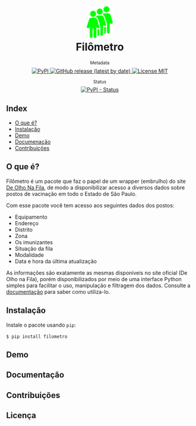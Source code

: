 <h1 align="center">
    <img src="./.github/assets/images/logo.png" alt="Logo filômetro" width="70px" />
    <br />Filômetro
</h1>

<p align="center">
    <sup>Metadata</sup>
    <br />
    <a href="https://pypi.org/project/filometro/">
        <img alt="PyPI" src="https://img.shields.io/pypi/v/filometro" />
    </a>
    <a href="https://github.com/matheusfelipeog/filometro/releases">
        <img alt="GitHub release (latest by date)" src="https://img.shields.io/github/v/release/matheusfelipeog/filometro" />
    </a>
    <a href="https://github.com/matheusfelipeog/filometro/blob/master/LICENSE">
        <img src="https://img.shields.io/github/license/matheusfelipeog/filometro" alt="License MIT" />
    </a>
</p>

<p align="center">
    <sup>Status</sup>
    <br />
    <a href="https://pypi.org/project/filometro/">
        <img alt="PyPI - Status" src="https://img.shields.io/pypi/status/filometro" />
    </a>
</p>


## Index

- [O que é?](#o-que-é)
- [Instalação](#instalação)
- [Demo](#demo)
- [Documenação](#documentação)
- [Contribuições](#contribuições)


## O que é?

Filômetro é um pacote que faz o papel de um wrapper (embrulho) do site [De Olho Na Fila](https://deolhonafila.prefeitura.sp.gov.br/), de modo a disponibilizar acesso a diversos dados sobre postos de vacinação em todo o Estado de São Paulo.

Com esse pacote você tem acesso aos seguintes dados dos postos:

- Equipamento
- Endereço
- Distrito
- Zona
- Os imunizantes
- Situação da fila
- Modalidade
- Data e hora da última atualização

As informações são exatamente as mesmas disponíveis no site oficial (De Olho na Fila), porém disponibilizados por meio de uma interface Python simples para facilitar o uso, manipulação e filtragem dos dados. Consulte a [documentação](#documentação) para saber como utiliza-lo.


## Instalação

Instale o pacote usando `pip`:

```shell
$ pip install filometro
```


## Demo


## Documentação


## Contribuições


## Licença
